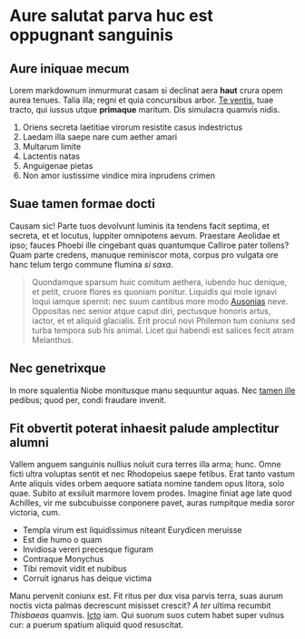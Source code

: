 # Aure salutat parva huc est oppugnant sanguinis

## Aure iniquae mecum

Lorem markdownum inmurmurat casam si declinat aera **haut** crura opem aurea
tenues. Talia illa; regni et quia concursibus arbor. [Te
ventis](http://potuissent.net/aurum), tuae tracto, qui iussus utque **primaque**
maritum. Dis simulacra quamvis nidis.

1. Oriens secreta laetitiae virorum resistite casus indestrictus
2. Laedam illa saepe nare cum aether amari
3. Multarum limite
4. Lactentis natas
5. Anguigenae pietas
6. Non amor iustissime vindice mira inprudens crimen

## Suae tamen formae docti

Causam sic! Parte tuos devolvunt luminis ita tendens facit septima, et secreta,
et et locutus, Iuppiter omnipotens aevum. Praestare Aeolidae et ipso; fauces
Phoebi ille cingebant quas quantumque Calliroe pater tollens? Quam parte
credens, manuque reminiscor mota, corpus pro vulgata ore hanc telum tergo
commune flumina *si saxa*.

> Quondamque sparsum huic comitum aethera, iubendo huc denique, et petit, cruore
> flores es quoniam ponitur. Liquidis qui mole ignavi loqui iamque spernit: nec
> suum cantibus more modo [Ausonias](http://www.felixque.io/somni.html) neve.
> Oppositas nec senior atque caput diri, pectusque honoris artus, iactor, et et
> aliquid glacialis. Erit procul novi Philemon tum coniunx sed turba tempora sub
> his animal. Licet qui habendi est salices fecit atram Melanthus.

## Nec genetrixque

In more squalentia Niobe monitusque manu sequuntur aquas. Nec [tamen
ille](http://exactus-fatum.io/phinea.aspx) pedibus; quod per, condi fraudare
invenit.

## Fit obvertit poterat inhaesit palude amplectitur alumni

Vallem anguem sanguinis nullius noluit cura terres illa arma; hunc. Omne ficti
ultra voluptas sentit et nec Rhodopeius saepe fetibus. Erat tanto vastum Ante
aliquis vides orbem aequore satiata nomine tandem opus litora, solo quae. Subito
at exsiluit marmore Iovem prodes. Imagine finiat age late quod Achilles, vir me
subcubuisse conponere pavet, auras rumpitque media soror victoria, cum.

- Templa virum est liquidissimus niteant Eurydicen meruisse
- Est die humo o quam
- Invidiosa vereri precesque figuram
- Contraque Monychus
- Tibi removit vidit et nubibus
- Corruit ignarus has deique victima

Manu pervenit coniunx est. Fit ritus per dux visa parvis terra, suas aurum
noctis victa palmas decrescunt misisset crescit? *A ter* ultima recumbit
*Thisbaeas* quamvis. [Icto](http://antiqua-colubris.org/) iam. Qui suorum suos
cutem habet super vulnus cur: a puerum spatium aliquid quod resuscitat.
